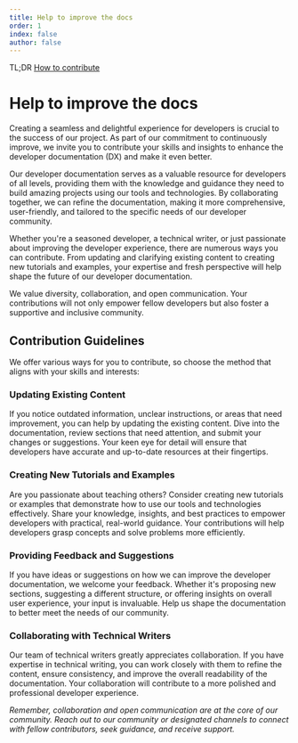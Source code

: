 ```yaml
---
title: Help to improve the docs
order: 1
index: false
author: false
---
```


TL;DR 
[How to contribute](https://github.com/worldwide-asset-exchange/docs/wiki)

# Help to improve the docs

Creating a seamless and delightful experience for developers is crucial to the success of our project. As part of our commitment to continuously improve, we invite you to contribute your skills and insights to enhance the developer documentation (DX) and make it even better.

Our developer documentation serves as a valuable resource for developers of all levels, providing them with the knowledge and guidance they need to build amazing projects using our tools and technologies. By collaborating together, we can refine the documentation, making it more comprehensive, user-friendly, and tailored to the specific needs of our developer community.

Whether you're a seasoned developer, a technical writer, or just passionate about improving the developer experience, there are numerous ways you can contribute. From updating and clarifying existing content to creating new tutorials and examples, your expertise and fresh perspective will help shape the future of our developer documentation.

We value diversity, collaboration, and open communication. Your contributions will not only empower fellow developers but also foster a supportive and inclusive community.

## Contribution Guidelines

We offer various ways for you to contribute, so choose the method that aligns with your skills and interests:

### Updating Existing Content
If you notice outdated information, unclear instructions, or areas that need improvement, you can help by updating the existing content. Dive into the documentation, review sections that need attention, and submit your changes or suggestions. Your keen eye for detail will ensure that developers have accurate and up-to-date resources at their fingertips.

### Creating New Tutorials and Examples
Are you passionate about teaching others? Consider creating new tutorials or examples that demonstrate how to use our tools and technologies effectively. Share your knowledge, insights, and best practices to empower developers with practical, real-world guidance. Your contributions will help developers grasp concepts and solve problems more efficiently.

### Providing Feedback and Suggestions
If you have ideas or suggestions on how we can improve the developer documentation, we welcome your feedback. Whether it's proposing new sections, suggesting a different structure, or offering insights on overall user experience, your input is invaluable. Help us shape the documentation to better meet the needs of our community.

### Collaborating with Technical Writers
Our team of technical writers greatly appreciates collaboration. If you have expertise in technical writing, you can work closely with them to refine the content, ensure consistency, and improve the overall readability of the documentation. Your collaboration will contribute to a more polished and professional developer experience.

_Remember, collaboration and open communication are at the core of our community. Reach out to our community or designated channels to connect with fellow contributors, seek guidance, and receive support._